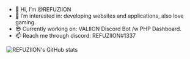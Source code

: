 - 👋 Hi, I’m @REFUZIION
- 👀 I’m interested in: developing websites and applications, also love gaming.
- 😎 Currently working on: VALIION Discord Bot /w PHP Dashboard.
- 📫 Reach me through discord: REFUZIION#1337

![REFUZIION's GitHub stats](https://github-readme-stats.vercel.app/api?username=REFUZIION&show_icons=true&theme=aura_dark)
